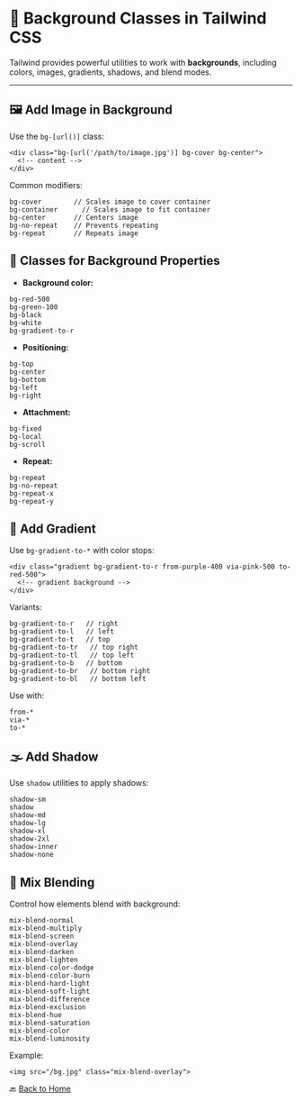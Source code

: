 # 🎨 Background Classes in Tailwind CSS

Tailwind provides powerful utilities to work with **backgrounds**, including colors, images, gradients, shadows, and blend modes.

---
## 🖼️ Add Image in Background

Use the `bg-[url()]` class:

```
<div class="bg-[url('/path/to/image.jpg')] bg-cover bg-center">
  <!-- content -->
</div>
```

Common modifiers:

```
bg-cover        // Scales image to cover container
bg-container      // Scales image to fit container
bg-center       // Centers image
bg-no-repeat    // Prevents repeating
bg-repeat       // Repeats image
```


## 🎨 Classes for Background Properties

* **Background color:**

```
bg-red-500
bg-green-100
bg-black
bg-white
bg-gradient-to-r
```

* **Positioning:**

```
bg-top
bg-center
bg-bottom
bg-left
bg-right
```

* **Attachment:**

```
bg-fixed
bg-local
bg-scroll
```

* **Repeat:**

```
bg-repeat
bg-no-repeat
bg-repeat-x
bg-repeat-y
```


## 🌈 Add Gradient

Use `bg-gradient-to-*` with color stops:

```
<div class="gradient bg-gradient-to-r from-purple-400 via-pink-500 to-red-500">
  <!-- gradient background -->
</div>
```

Variants:

```
bg-gradient-to-r   // right
bg-gradient-to-l   // left
bg-gradient-to-t   // top
bg-gradient-to-tr   // top right
bg-gradient-to-tl   // top left
bg-gradient-to-b   // bottom
bg-gradient-to-br   // bottom right
bg-gradient-to-bl   // bottom left
```

Use with:

```
from-*
via-*
to-*
```


## 🌫️ Add Shadow

Use `shadow` utilities to apply shadows:

```
shadow-sm
shadow
shadow-md
shadow-lg
shadow-xl
shadow-2xl
shadow-inner
shadow-none
```


## 🧪 Mix Blending

Control how elements blend with background:

```
mix-blend-normal
mix-blend-multiply
mix-blend-screen
mix-blend-overlay
mix-blend-darken
mix-blend-lighten
mix-blend-color-dodge
mix-blend-color-burn
mix-blend-hard-light
mix-blend-soft-light
mix-blend-difference
mix-blend-exclusion
mix-blend-hue
mix-blend-saturation
mix-blend-color
mix-blend-luminosity
```

Example:

```
<img src="/bg.jpg" class="mix-blend-overlay">
```


🔙 [Back to Home](../README.md)


